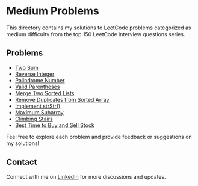 # Medium Problems

This directory contains my solutions to LeetCode problems categorized as medium difficulty from the top 150 LeetCode interview questions series.

## Problems

- [Two Sum](two_sum.java)
- [Reverse Integer](reverse_integer.java)
- [Palindrome Number](palindrome_number.java)
- [Valid Parentheses](valid_parentheses.java)
- [Merge Two Sorted Lists](merge_two_sorted_lists.java)
- [Remove Duplicates from Sorted Array](remove_duplicates_from_sorted_array.java)
- [Implement strStr()](implement_strstr.java)
- [Maximum Subarray](maximum_subarray.java)
- [Climbing Stairs](climbing_stairs.java)
- [Best Time to Buy and Sell Stock](best_time_to_buy_and_sell_stock.java)

Feel free to explore each problem and provide feedback or suggestions on my solutions!

## Contact

Connect with me on [LinkedIn](https://www.linkedin.com/in/roshan99/) for more discussions and updates.
